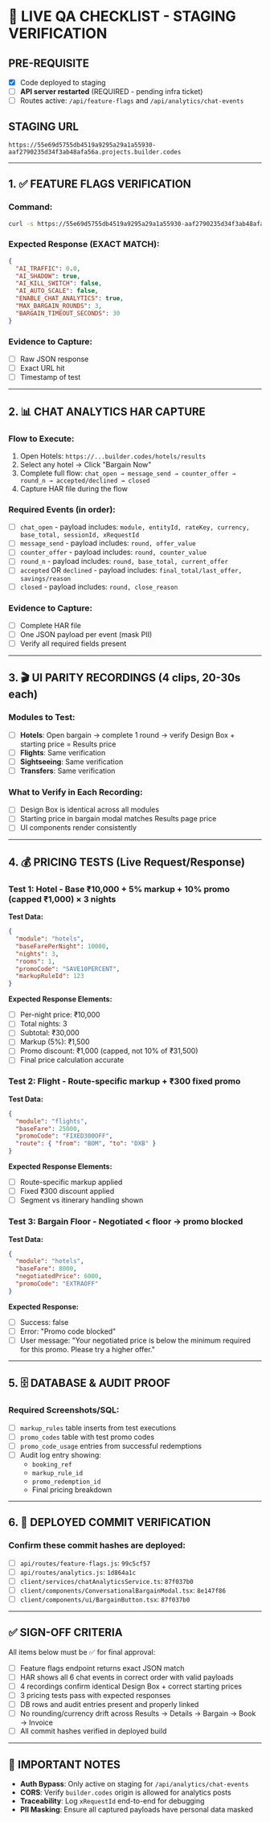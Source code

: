 # 🎯 LIVE QA CHECKLIST - STAGING VERIFICATION

## PRE-REQUISITE

- [x] Code deployed to staging
- [ ] **API server restarted** (REQUIRED - pending infra ticket)
- [ ] Routes active: `/api/feature-flags` and `/api/analytics/chat-events`

## STAGING URL

`https://55e69d5755db4519a9295a29a1a55930-aaf2790235d34f3ab48afa56a.projects.builder.codes`

---

## 1. ✅ FEATURE FLAGS VERIFICATION

### Command:

```bash
curl -s https://55e69d5755db4519a9295a29a1a55930-aaf2790235d34f3ab48afa56a.projects.builder.codes/api/feature-flags
```

### Expected Response (EXACT MATCH):

```json
{
  "AI_TRAFFIC": 0.0,
  "AI_SHADOW": true,
  "AI_KILL_SWITCH": false,
  "AI_AUTO_SCALE": false,
  "ENABLE_CHAT_ANALYTICS": true,
  "MAX_BARGAIN_ROUNDS": 3,
  "BARGAIN_TIMEOUT_SECONDS": 30
}
```

### Evidence to Capture:

- [ ] Raw JSON response
- [ ] Exact URL hit
- [ ] Timestamp of test

---

## 2. 📊 CHAT ANALYTICS HAR CAPTURE

### Flow to Execute:

1. Open Hotels: `https://...builder.codes/hotels/results`
2. Select any hotel → Click "Bargain Now"
3. Complete full flow: `chat_open → message_send → counter_offer → round_n → accepted/declined → closed`
4. Capture HAR file during the flow

### Required Events (in order):

- [ ] `chat_open` - payload includes: `module, entityId, rateKey, currency, base_total, sessionId, xRequestId`
- [ ] `message_send` - payload includes: `round, offer_value`
- [ ] `counter_offer` - payload includes: `round, counter_value`
- [ ] `round_n` - payload includes: `round, base_total, current_offer`
- [ ] `accepted` OR `declined` - payload includes: `final_total/last_offer, savings/reason`
- [ ] `closed` - payload includes: `round, close_reason`

### Evidence to Capture:

- [ ] Complete HAR file
- [ ] One JSON payload per event (mask PII)
- [ ] Verify all required fields present

---

## 3. 🎬 UI PARITY RECORDINGS (4 clips, 20-30s each)

### Modules to Test:

- [ ] **Hotels**: Open bargain → complete 1 round → verify Design Box + starting price = Results price
- [ ] **Flights**: Same verification
- [ ] **Sightseeing**: Same verification
- [ ] **Transfers**: Same verification

### What to Verify in Each Recording:

- [ ] Design Box is identical across all modules
- [ ] Starting price in bargain modal matches Results page price
- [ ] UI components render consistently

---

## 4. 💰 PRICING TESTS (Live Request/Response)

### Test 1: Hotel - Base ₹10,000 + 5% markup + 10% promo (capped ₹1,000) × 3 nights

**Test Data:**

```json
{
  "module": "hotels",
  "baseFarePerNight": 10000,
  "nights": 3,
  "rooms": 1,
  "promoCode": "SAVE10PERCENT",
  "markupRuleId": 123
}
```

**Expected Response Elements:**

- [ ] Per-night price: ₹10,000
- [ ] Total nights: 3
- [ ] Subtotal: ₹30,000
- [ ] Markup (5%): ₹1,500
- [ ] Promo discount: ₹1,000 (capped, not 10% of ₹31,500)
- [ ] Final price calculation accurate

### Test 2: Flight - Route-specific markup + ₹300 fixed promo

**Test Data:**

```json
{
  "module": "flights",
  "baseFare": 25000,
  "promoCode": "FIXED300OFF",
  "route": { "from": "BOM", "to": "DXB" }
}
```

**Expected Response Elements:**

- [ ] Route-specific markup applied
- [ ] Fixed ₹300 discount applied
- [ ] Segment vs itinerary handling shown

### Test 3: Bargain Floor - Negotiated < floor → promo blocked

**Test Data:**

```json
{
  "module": "hotels",
  "baseFare": 8000,
  "negotiatedPrice": 6000,
  "promoCode": "EXTRAOFF"
}
```

**Expected Response:**

- [ ] Success: false
- [ ] Error: "Promo code blocked"
- [ ] User message: "Your negotiated price is below the minimum required for this promo. Please try a higher offer."

---

## 5. 🗄️ DATABASE & AUDIT PROOF

### Required Screenshots/SQL:

- [ ] `markup_rules` table inserts from test executions
- [ ] `promo_codes` table with test promo codes
- [ ] `promo_code_usage` entries from successful redemptions
- [ ] Audit log entry showing:
  - `booking_ref`
  - `markup_rule_id`
  - `promo_redemption_id`
  - Final pricing breakdown

---

## 6. 📝 DEPLOYED COMMIT VERIFICATION

### Confirm these commit hashes are deployed:

- [ ] `api/routes/feature-flags.js`: `99c5cf57`
- [ ] `api/routes/analytics.js`: `1d864a1c`
- [ ] `client/services/chatAnalyticsService.ts`: `87f037b0`
- [ ] `client/components/ConversationalBargainModal.tsx`: `8e147f86`
- [ ] `client/components/ui/BargainButton.tsx`: `87f037b0`

---

## ✅ SIGN-OFF CRITERIA

All items below must be ✅ for final approval:

- [ ] Feature flags endpoint returns exact JSON match
- [ ] HAR shows all 6 chat events in correct order with valid payloads
- [ ] 4 recordings confirm identical Design Box + correct starting prices
- [ ] 3 pricing tests pass with expected responses
- [ ] DB rows and audit entries present and properly linked
- [ ] No rounding/currency drift across Results → Details → Bargain → Book → Invoice
- [ ] All commit hashes verified in deployed build

---

## 🚨 IMPORTANT NOTES

- **Auth Bypass**: Only active on staging for `/api/analytics/chat-events`
- **CORS**: Verify `builder.codes` origin is allowed for analytics posts
- **Traceability**: Log `xRequestId` end-to-end for debugging
- **PII Masking**: Ensure all captured payloads have personal data masked
